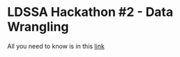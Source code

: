 # LDSSA Hackathon #2 - Data Wrangling

All you need to know is in this [link](https://docs.google.com/document/d/1RtRzVYs5BAhh3BUDYUcdpC9jbxQHsNOz6dNR6P9N8VI/edit#heading=h.ejeq9rg4kyaz) 
